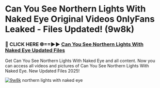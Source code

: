 # Can You See Northern Lights With Naked Eye Original Videos 0nlyFans Leaked - Files Updated! (9w8k)

<h3>🔴 CLICK HERE 🌐==►► <a href="https://tinyurl.com/up5wt9bj" rel="nofollow">Can You See Northern Lights With Naked Eye Updated Files</a></h3>

Get Can You See Northern Lights With Naked Eye and all content. Now you can access all videos and pictures of Can You See Northern Lights With Naked Eye. New Updated Files 2025!

[![9w8k](https://i.imgur.com/ABiUzMV.gif)](https://tinyurl.com/up5wt9bj)
northern lights with naked eye